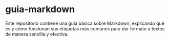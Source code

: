 # guia-markdown
Este repositorio contiene una guía básica sobre Markdown, explicando qué es y cómo funcionan sus etiquetas más comunes para dar formato a textos de manera sencilla y efectiva.
